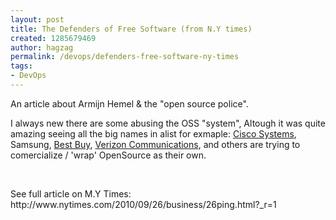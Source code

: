 ```yaml
---
layout: post
title: The Defenders of Free Software (from N.Y times)
created: 1285679469
author: hagzag
permalink: /devops/defenders-free-software-ny-times
tags:
- DevOps
---
```

<p>An article about Armijn Hemel &amp; the &quot;open source police&quot;.</p>
<p>I always new there are some abusing the OSS &quot;system&quot;, Altough it was quite amazing seeing all the big names in alist for exmaple: <a class="meta-org" title="More information about Cisco Systems Inc" href="http://topics.nytimes.com/top/news/business/companies/cisco_systems_inc/index.html?inline=nyt-org">Cisco  Systems</a>, Samsung, <a class="meta-org" title="More information about Best Buy Company Incorporated" href="http://topics.nytimes.com/top/news/business/companies/best_buy_company/index.html?inline=nyt-org">Best Buy</a>, <a class="meta-org" title="More information about Verizon Communications" href="http://topics.nytimes.com/top/news/business/companies/verizon_communications_inc/index.html?inline=nyt-org">Verizon  Communications</a>, and others are trying to comercialize / 'wrap' OpenSource as their own.</p>
<p>&nbsp;</p>
<p>See full article on M.Y Times:&nbsp; http://www.nytimes.com/2010/09/26/business/26ping.html?_r=1</p>
